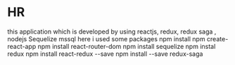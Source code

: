 # HR
this application which is developed by using reactjs, redux, redux saga , nodejs Sequelize mssql 
here i used some packages 
npm install
npm create-react-app
npm install react-router-dom
npm install sequelize
npm instal redux
npm install react-redux --save
npm install --save redux-saga
